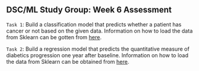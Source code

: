 ## DSC/ML Study Group: Week 6 Assessment
`Task 1`: Build a classification model that predicts whether a patient has cancer or  not based on the given data. Information on how to load the data from Sklearn can be gotten from [here](https://www.google.com/url?q=https://www.google.com/url?q%3Dhttps://scikit-learn.org/stable/modules/generated/sklearn.datasets.load_breast_cancer.html%2523sklearn.datasets.load_breast_cancer%26amp;sa%3DD%26amp;source%3Deditors%26amp;ust%3D1614985361457000%26amp;usg%3DAOvVaw3l1Ye_6oLSHPVi8ooQdYEZ&sa=D&source=editors&ust=1614985361467000&usg=AOvVaw1uprq8u7MbhiAq7oM43aMg).

`Task 2`: Build a regression model that predicts the quantitative measure of diabetics progression one year after baseline. Information on how to load the data from Sklearn can be obtained from [here](https://www.google.com/url?q=https://www.google.com/url?q%3Dhttps://scikit-learn.org/stable/modules/generated/sklearn.datasets.load_diabetes.html%2523sklearn.datasets.load_diabetes%26amp;sa%3DD%26amp;source%3Deditors%26amp;ust%3D1614985361458000%26amp;usg%3DAOvVaw2aV0SbWWzsXM6XD7kSTLEw&sa=D&source=editors&ust=1614985361467000&usg=AOvVaw24vGPe23NiamXzg8TI02ML).

